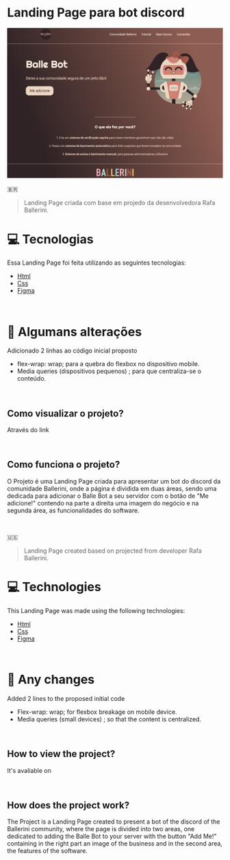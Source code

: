 # Landing Page para bot discord

<p align="center">
   <img src="./_img/foto.png" width="600"/>
</p>

🇧🇷
> Landing Page criada com base em projedo da desenvolvedora Rafa Ballerini.

# :computer: Tecnologias

Essa Landing Page foi feita utilizando as seguintes tecnologias:

- [Html](https://www.w3schools.com/html/default.asp)
- [Css](https://www.w3schools.com/css/default.asp)
- [Figma](https://www.w3schools.com/css/default.asp)

<br>

# :pushpin: Algumans alterações

  Adicionado 2 linhas ao código inicial proposto
- flex-wrap: wrap; para a quebra do flexbox no dispositivo mobile.
- Media queries (dispositivos pequenos) ; para que centraliza-se o conteúdo.

<br>

## Como visualizar o projeto?
Através do link 

<br>

## Como funciona o projeto?
O Projeto é uma Landing Page criada para apresentar um bot do discord da comunidade Ballerini, onde a página é dividida em duas áreas, sendo uma dedicada para adicionar o Balle Bot a seu servidor com o botão de "Me adicione!" contendo na parte a direita uma imagem do negócio e na segunda área, as funcionalidades do software.

<br>

🇺🇸
> Landing Page created based on projected from developer Rafa Ballerini.

# :computer: Technologies

This Landing Page was made using the following technologies:

- [Html](https://www.w3schools.com/html/default.asp)
- [Css](https://www.w3schools.com/css/default.asp)
- [Figma](https://www.w3schools.com/css/default.asp)

<br>

# :pushpin: Any changes

  Added 2 lines to the proposed initial code
- Flex-wrap: wrap; for flexbox breakage on mobile device.
- Media queries (small devices) ; so that the content is centralized.

<br>

## How to view the project?
It's avaliable on 

<br> 

## How does the project work?
The Project is a Landing Page created to present a bot of the discord of the Ballerini community, where the page is divided into two areas, one dedicated to adding the Balle Bot to your server with the button "Add Me!" containing in the right part an image of the business and in the second area, the features of the software.

